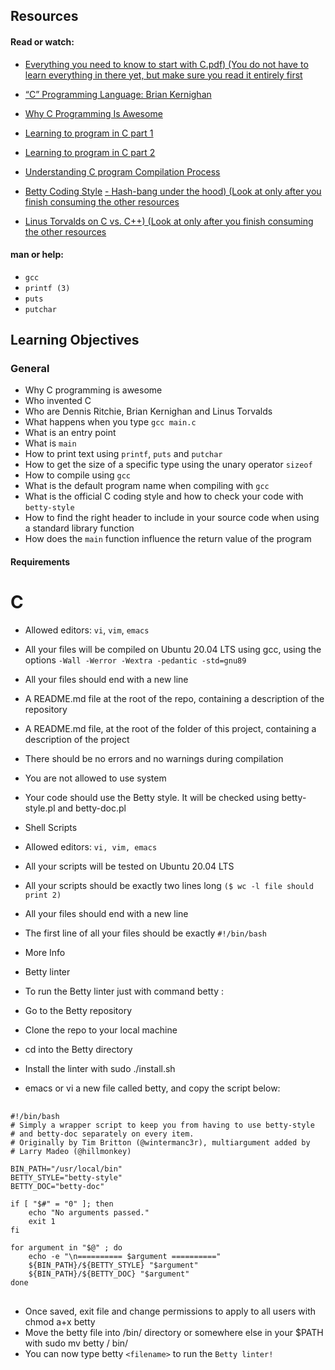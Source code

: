 ## Resources
#### Read or watch:
 
- [Everything you need to know to start with C.pdf) (You do not have to learn everything in there yet, but make sure you read it entirely first](https://s3.amazonaws.com/alx-intranet.hbtn.io/uploads/misc/2022/4/e0ccf91eec6b977a9e00ed384dc285df9c2772e3.pdf?X-Amz-Algorithm=AWS4-HMAC-SHA256&X-Amz-Credential=AKIARDDGGGOUSBVO6H7D%2F20230217%2Fus-east-1%2Fs3%2Faws4_request&X-Amz-Date=20230217T075958Z&X-Amz-Expires=86400&X-Amz-SignedHeaders=host&X-Amz-Signature=1747dd1cd9a6c8be5ce89f2538b52439673ffba10bb21a57d1da7b05587c8340)

- [“C” Programming Language: Brian Kernighan](https://www.youtube.com/watch?v=de2Hsvxaf8M)
- [Why C Programming Is Awesome](https://www.youtube.com/watch?v=smGalmxPVYc)
- [Learning to program in C part 1](https://www.youtube.com/watch?v=rk2fK2IIiiQ)
- [Learning to program in C part 2](https://www.youtube.com/watch?v=FwpP_MsZWnU)
- [Understanding C program Compilation Process](https://www.youtube.com/watch?v=VDslRumKvRA)
- [Betty Coding Style](https://github.com/holbertonschool/Betty/wiki)
[- Hash-bang under the hood) (Look at only after you finish consuming the other resources](https://twitter.com/unix_byte/status/1024147947393495040?s=21)
- [Linus Torvalds on C vs. C++) (Look at only after you finish consuming the other resources](http://harmful.cat-v.org/software/c++/linus)
#### man or help:

- `gcc`
- `printf (3)`
- `puts`
- `putchar`


##  Learning Objectives

### General
-  Why C programming is awesome
-  Who invented C
-  Who are Dennis Ritchie, Brian Kernighan and Linus Torvalds
-  What happens when you type `gcc main.c`
-  What is an entry point
-  What is `main`
-  How to print text using `printf`, `puts` and `putchar`
-  How to get the size of a specific type using the unary operator `sizeof`
-  How to compile using `gcc`
-  What is the default program name when compiling with `gcc`
-  What is the official C coding style and how to check your code with `betty-style`
-  How to find the right header to include in your source code when using a standard library function
-  How does the `main` function influence the return value of the program

#### Requirements
# C
-  Allowed editors: `vi`, `vim`, `emacs`
-  All your files will be compiled on Ubuntu 20.04 LTS using gcc, using the options `-Wall -Werror -Wextra -pedantic -std=gnu89`
-  All your files should end with a new line
-  A README.md file at the root of the repo, containing a description of the repository
-  A README.md file, at the root of the folder of this project, containing a description of the project
-  There should be no errors and no warnings during compilation
-  You are not allowed to use system
-  Your code should use the Betty style. It will be checked using betty-style.pl and betty-doc.pl
-  Shell Scripts
-  Allowed editors: `vi, vim, emacs`
-  All your scripts will be tested on Ubuntu 20.04 LTS
-  All your scripts should be exactly two lines long `($ wc -l file should print 2)`
-  All your files should end with a new line
-  The first line of all your files should be exactly `#!/bin/bash`
-  More Info
-  Betty linter
- To run the Betty linter just with command betty <filename>:

-  Go to the Betty repository
-  Clone the repo to your local machine
-  cd into the Betty directory
-  Install the linter with sudo ./install.sh
-  emacs or vi a new file called betty, and copy the script below:
<pre>
    <code>
#!/bin/bash
# Simply a wrapper script to keep you from having to use betty-style
# and betty-doc separately on every item.
# Originally by Tim Britton (@wintermanc3r), multiargument added by
# Larry Madeo (@hillmonkey)

BIN_PATH="/usr/local/bin"
BETTY_STYLE="betty-style"
BETTY_DOC="betty-doc"

if [ "$#" = "0" ]; then
    echo "No arguments passed."
    exit 1
fi

for argument in "$@" ; do
    echo -e "\n========== $argument =========="
    ${BIN_PATH}/${BETTY_STYLE} "$argument"
    ${BIN_PATH}/${BETTY_DOC} "$argument"
done
</code>
</pre>
- Once saved, exit file and change permissions to apply to all users with chmod a+x betty
- Move the betty file into /bin/ directory or somewhere else in your $PATH with sudo mv betty / bin/
- You can now type betty `<filename>` to run the `Betty linter!`